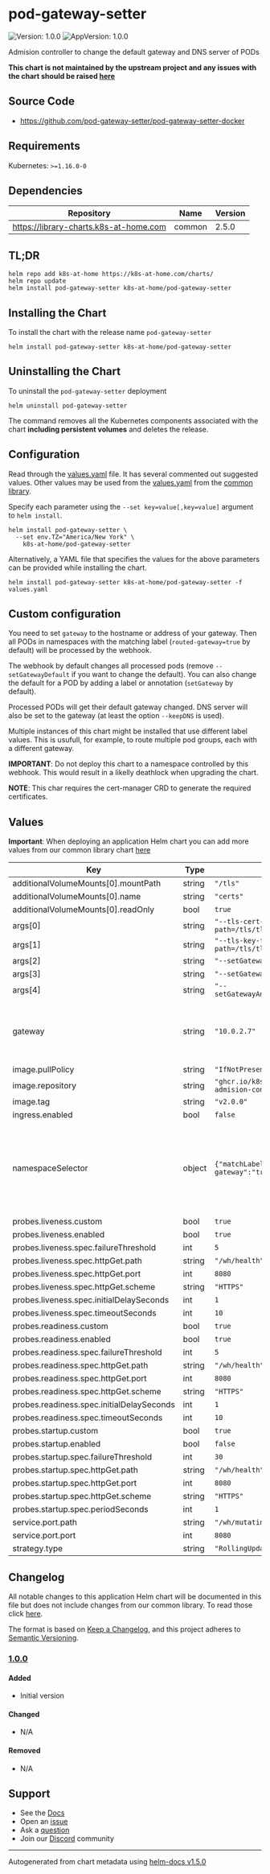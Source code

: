 # pod-gateway-setter

![Version: 1.0.0](https://img.shields.io/badge/Version-1.0.0-informational?style=flat-square) ![AppVersion: 1.0.0](https://img.shields.io/badge/AppVersion-1.0.0-informational?style=flat-square)

Admision controller to change the default gateway and DNS server of PODs

**This chart is not maintained by the upstream project and any issues with the chart should be raised [here](https://github.com/k8s-at-home/charts/issues/new/choose)**

## Source Code

* <https://github.com/pod-gateway-setter/pod-gateway-setter-docker>

## Requirements

Kubernetes: `>=1.16.0-0`

## Dependencies

| Repository | Name | Version |
|------------|------|---------|
| https://library-charts.k8s-at-home.com | common | 2.5.0 |

## TL;DR

```console
helm repo add k8s-at-home https://k8s-at-home.com/charts/
helm repo update
helm install pod-gateway-setter k8s-at-home/pod-gateway-setter
```

## Installing the Chart

To install the chart with the release name `pod-gateway-setter`

```console
helm install pod-gateway-setter k8s-at-home/pod-gateway-setter
```

## Uninstalling the Chart

To uninstall the `pod-gateway-setter` deployment

```console
helm uninstall pod-gateway-setter
```

The command removes all the Kubernetes components associated with the chart **including persistent volumes** and deletes the release.

## Configuration

Read through the [values.yaml](./values.yaml) file. It has several commented out suggested values.
Other values may be used from the [values.yaml](https://github.com/k8s-at-home/library-charts/tree/main/charts/stable/common/values.yaml) from the [common library](https://github.com/k8s-at-home/library-charts/tree/main/charts/stable/common).

Specify each parameter using the `--set key=value[,key=value]` argument to `helm install`.

```console
helm install pod-gateway-setter \
  --set env.TZ="America/New York" \
    k8s-at-home/pod-gateway-setter
```

Alternatively, a YAML file that specifies the values for the above parameters can be provided while installing the chart.

```console
helm install pod-gateway-setter k8s-at-home/pod-gateway-setter -f values.yaml
```

## Custom configuration

You need to set `gateway` to the hostname or address of your gateway. Then
all PODs in namespaces with the matching label (`routed-gateway=true` by default)
will be processed by the webhook.

The webhook by default changes all processed pods (remove `--setGatewayDefault`
if you want to change the default). You can also change the default for a
POD by adding a label or annotation (`setGateway` by default).

Processed PODs will get their default gateway changed. DNS server will
also be set to the gateway (at least the option `--keepDNS` is used).

Multiple instances of this chart might be installed that use different label
values. This is usufull, for example, to route multiple pod groups, each with
a different gateway.

**IMPORTANT**: Do not deploy this chart to a namespace controlled by this
webhook. This would result in a likelly deathlock when upgrading the chart.

**NOTE**: This char requires the cert-manager CRD to generate the required
certificates.

## Values

**Important**: When deploying an application Helm chart you can add more values from our common library chart [here](https://github.com/k8s-at-home/library-charts/tree/main/charts/stable/common)

| Key | Type | Default | Description |
|-----|------|---------|-------------|
| additionalVolumeMounts[0].mountPath | string | `"/tls"` |  |
| additionalVolumeMounts[0].name | string | `"certs"` |  |
| additionalVolumeMounts[0].readOnly | bool | `true` |  |
| args[0] | string | `"--tls-cert-file-path=/tls/tls.crt"` |  |
| args[1] | string | `"--tls-key-file-path=/tls/tls.key"` |  |
| args[2] | string | `"--setGatewayDefault"` |  |
| args[3] | string | `"--setGatewayLabel=setGateway"` |  |
| args[4] | string | `"--setGatewayAnnotation=setGateway"` |  |
| gateway | string | `"10.0.2.7"` | Gateway to route traffic to. Can be an hostname or an IP |
| image.pullPolicy | string | `"IfNotPresent"` |  |
| image.repository | string | `"ghcr.io/k8s-at-home/gateway-admision-controller"` |  |
| image.tag | string | `"v2.0.0"` |  |
| ingress.enabled | bool | `false` |  |
| namespaceSelector | object | `{"matchLabels":{"routed-gateway":"true"}}` | Selector for namespace. All pods in this namespace will get their default gateway changed |
| probes.liveness.custom | bool | `true` |  |
| probes.liveness.enabled | bool | `true` |  |
| probes.liveness.spec.failureThreshold | int | `5` |  |
| probes.liveness.spec.httpGet.path | string | `"/wh/health"` |  |
| probes.liveness.spec.httpGet.port | int | `8080` |  |
| probes.liveness.spec.httpGet.scheme | string | `"HTTPS"` |  |
| probes.liveness.spec.initialDelaySeconds | int | `1` |  |
| probes.liveness.spec.timeoutSeconds | int | `10` |  |
| probes.readiness.custom | bool | `true` |  |
| probes.readiness.enabled | bool | `true` |  |
| probes.readiness.spec.failureThreshold | int | `5` |  |
| probes.readiness.spec.httpGet.path | string | `"/wh/health"` |  |
| probes.readiness.spec.httpGet.port | int | `8080` |  |
| probes.readiness.spec.httpGet.scheme | string | `"HTTPS"` |  |
| probes.readiness.spec.initialDelaySeconds | int | `1` |  |
| probes.readiness.spec.timeoutSeconds | int | `10` |  |
| probes.startup.custom | bool | `true` |  |
| probes.startup.enabled | bool | `false` |  |
| probes.startup.spec.failureThreshold | int | `30` |  |
| probes.startup.spec.httpGet.path | string | `"/wh/health"` |  |
| probes.startup.spec.httpGet.port | int | `8080` |  |
| probes.startup.spec.httpGet.scheme | string | `"HTTPS"` |  |
| probes.startup.spec.periodSeconds | int | `1` |  |
| service.port.path | string | `"/wh/mutating/setgateway"` |  |
| service.port.port | int | `8080` |  |
| strategy.type | string | `"RollingUpdate"` |  |

## Changelog

All notable changes to this application Helm chart will be documented in this file but does not include changes from our common library. To read those click [here](https://github.com/k8s-at-home/library-charts/tree/main/charts/stable/common#changelog).

The format is based on [Keep a Changelog](https://keepachangelog.com/en/1.0.0/), and this project adheres to [Semantic Versioning](https://semver.org/spec/v2.0.0.html).

### [1.0.0]

#### Added

- Initial version

#### Changed

- N/A

#### Removed

- N/A

[1.0.0]: #1.0.0

## Support

- See the [Docs](https://docs.k8s-at-home.com/our-helm-charts/getting-started/)
- Open an [issue](https://github.com/k8s-at-home/charts/issues/new/choose)
- Ask a [question](https://github.com/k8s-at-home/organization/discussions)
- Join our [Discord](https://discord.gg/sTMX7Vh) community

----------------------------------------------
Autogenerated from chart metadata using [helm-docs v1.5.0](https://github.com/norwoodj/helm-docs/releases/v1.5.0)
